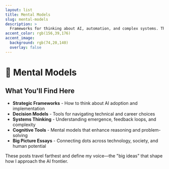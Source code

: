 ```yaml
---
layout: list
title: Mental Models
slug: mental-models
description: >
  Frameworks for thinking about AI, automation, and complex systems. These are the conceptual tools that help me navigate the rapidly changing landscape of artificial intelligence.
accent_color: rgb(156,39,176)
accent_image:
  background: rgb(74,20,140)
  overlay: false
---
```


# 🧠 Mental Models

## What You'll Find Here

- **Strategic Frameworks** - How to think about AI adoption and implementation
- **Decision Models** - Tools for navigating technical and career choices
- **Systems Thinking** - Understanding emergence, feedback loops, and complexity
- **Cognitive Tools** - Mental models that enhance reasoning and problem-solving
- **Big Picture Essays** - Connecting dots across technology, society, and human potential

These posts travel farthest and define my voice—the "big ideas" that shape how I approach the AI frontier. 
